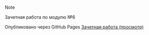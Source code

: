 > [!NOTE]
> Зачетная работа по модулю №6

Опубликовано через GitHub Pages  [Зачетная работа (просмотр)](https://mchubarov.github.io/urban/hw6/index.html)